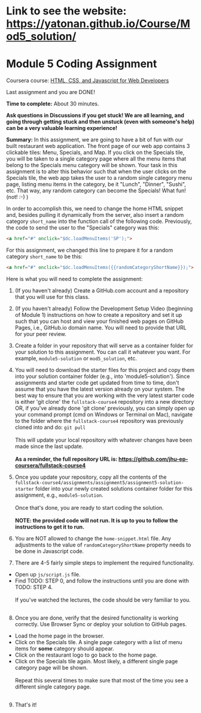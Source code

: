 # Link to see the website: https://yatonan.github.io/Course/Mod5_solution/

# Module 5 Coding Assignment

Coursera course: [HTML, CSS, and Javascript for Web Developers](https://www.coursera.org/learn/html-css-javascript-for-web-developers)

Last assignment and you are DONE!

**Time to complete:** About 30 minutes.

**Ask questions in Discussions if you get stuck! We are all learning, and going through getting stuck and then unstuck (even with someone's help) can be a very valuable learning experience!**

**Summary:** In this assignment, we are going to have a bit of fun with our built restaurant web application. The front page of our web app contains 3 clickable tiles: Menu, Specials, and Map. If you click on the Specials tile, you will be taken to a single category page where all the menu items that belong to the Specials menu category will be shown. Your task in this assignment is to alter this behavior such that when the user clicks on the Specials tile, the web app takes the user to a random single category menu page, listing menu items in the category, be it "Lunch", "Dinner", "Sushi", etc. That way, any random category can become the Specials! What fun! (not! :-) )

In order to accomplish this, we need to change the home HTML snippet and, besides pulling it dynamically from the server, also insert a random category `short_name` into the function call of the following code. Previously, the code to send the user to the "Specials" category was this:

```html
<a href="#" onclick="$dc.loadMenuItems('SP');">
```

For this assignment, we changed this line to prepare it for a random category `short_name` to be this:

```html
<a href="#" onclick="$dc.loadMenuItems({{randomCategoryShortName}});">
```

Here is what you will need to complete the assignment:

1. (If you haven't already) Create a GitHub.com account and a repository that you will use for this class.

2. (If you haven't already) Follow the Development Setup Video (beginning of Module 1) instructions on how to create a repository and set it up such that you can host and view your finished web pages on GitHub Pages, i.e., GitHub.io domain name. You will need to provide that URL for your peer review.

3. Create a folder in your repository that will serve as a container folder for your solution to this assignment. You can call it whatever you want. For example, `module5-solution` or `mod5_solution`, etc.

4. You will need to download the starter files for this project and copy them into your solution container folder (e.g., into 'module5-solution'). Since assignments and starter code get updated from time to time, don't assume that you have the latest version already on your system. The best way to ensure that you are working with the very latest starter code is either 'git clone' the `fullstack-course4` repository into a new directory OR, if you've already done 'git clone' previously, you can simply open up your command prompt (cmd on Windows or Terminal on Mac), navigate to the folder where the `fullstack-course4` repository was previously cloned into and do: `git pull`
<br><br>
This will update your local repository with whatever changes have been made since the last update.
<br><br>
**As a reminder, the full repository URL is:
https://github.com/jhu-ep-coursera/fullstack-course4**

5. Once you update your repository, copy all the contents of the `fullstack-course4/assignments/assignment5/assignment5-solution-starter` folder into your newly created solutions container folder for this assignment, e.g., `module5-solution`.
<br><br>
Once that's done, you are ready to start coding the solution.
<br><br>
**NOTE: the provided code will not run. It is up to you to follow the instructions to get it to run.**

6. You are NOT allowed to change the `home-snippet.html` file. Any adjustments to the value of `randomCategoryShortName` property needs to be done in Javascript code.

7. There are 4-5 fairly simple steps to implement the required functionality.
  * Open up `js/script.js` file.
  * Find TODO: STEP 0, and follow the instructions until you are done with TODO: STEP 4.
<br><br>
If you've watched the lectures, the code should be very familiar to you.<br><br>

8. Once you are done, verify that the desired functionality is working correctly. Use Browser Sync or deploy your solution to GitHub pages.
  * Load the home page in the browser.
  * Click on the Specials tile. A single page category with a list of menu items for **some** category should appear.
  * Click on the restaurant logo to go back to the home page.
  * Click on the Specials tile again. Most likely, a different single page category page will be shown.
<br><br>
Repeat this several times to make sure that most of the time you see a different single category page.
<br><br>

9. That's it!
